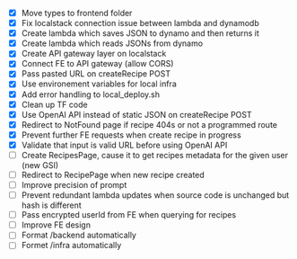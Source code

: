 - [x] Move types to frontend folder
- [x] Fix localstack connection issue between lambda and dynamodb
- [x] Create lambda which saves JSON to dynamo and then returns it
- [x] Create lambda which reads JSONs from dynamo
- [x] Create API gateway layer on localstack
- [x] Connect FE to API gateway (allow CORS)
- [x] Pass pasted URL on createRecipe POST
- [x] Use environement variables for local infra
- [x] Add error handling to local_deploy.sh
- [x] Clean up TF code
- [x] Use OpenAI API instead of static JSON on createRecipe POST
- [x] Redirect to NotFound page if recipe 404s or not a programmed route
- [x] Prevent further FE requests when create recipe in progress
- [x] Validate that input is valid URL before using OpenAI API
- [ ] Create RecipesPage, cause it to get recipes metadata for the given user (new GSI)
- [ ] Redirect to RecipePage when new recipe created
- [ ] Improve precision of prompt
- [ ] Prevent redundant lambda updates when source code is unchanged but hash is different
- [ ] Pass encrypted userId from FE when querying for recipes
- [ ] Improve FE design
- [ ] Format /backend automatically
- [ ] Formet /infra automatically
